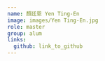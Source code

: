 ```yaml
---
name: 顏廷恩 Yen Ting-En 
image: images/Yen Ting-En.jpg 
role: master
group: alum
links:
  github: link_to_github 
---
```

